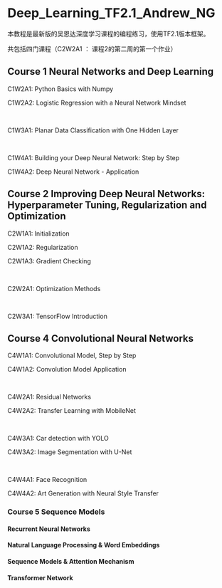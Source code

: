 # Deep_Learning_TF2.1_Andrew_NG

本教程是最新版的吴恩达深度学习课程的编程练习，使用TF2.1版本框架。

共包括四门课程（C2W2A1  ： 课程2的第二周的第一个作业）

## Course 1  Neural Networks and Deep Learning

C1W2A1: Python Basics with Numpy

C1W2A2: Logistic Regression with a Neural Network Mindset

<br>

C1W3A1: Planar Data Classification with One Hidden Layer

<br>


C1W4A1: Building your Deep Neural Network: Step by Step

C1W4A2: Deep Neural Network - Application 

## Course 2  Improving Deep Neural Networks: Hyperparameter Tuning, Regularization and Optimization

C2W1A1: Initialization

C2W1A2: Regularization

C2W1A3: Gradient Checking

<br>


C2W2A1: Optimization Methods

<br>


C2W3A1: TensorFlow Introduction

## Course 4 Convolutional Neural Networks


C4W1A1: Convolutional Model, Step by Step

C4W1A2: Convolution Model Application

<br>


C4W2A1: Residual Networks

C4W2A2: Transfer Learning with MobileNet

<br>


C4W3A1: Car detection with YOLO

C4W3A2: Image Segmentation with U-Net

<br>


C4W4A1: Face Recognition

C4W4A2: Art Generation with Neural Style Transfer


### Course 5 Sequence Models
#### Recurrent Neural Networks
#### Natural Language Processing & Word Embeddings
#### Sequence Models & Attention Mechanism
#### Transformer Network

